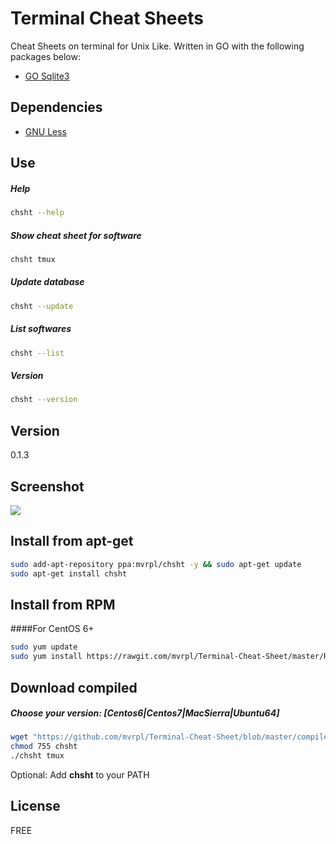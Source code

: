 # Terminal Cheat Sheets

Cheat Sheets on terminal for Unix Like. Written in GO with the following packages below:

  - [GO Sqlite3](https://github.com/mattn/go-sqlite3)

## Dependencies
  - [GNU Less](https://www.gnu.org/software/less/)

## Use
##### Help
```sh
chsht --help
```
##### Show cheat sheet for software
```sh
chsht tmux
```
##### Update database
```sh
chsht --update
```
##### List softwares
```sh
chsht --list
```
##### Version
```sh
chsht --version
```

## Version

0.1.3

## Screenshot

![](https://s11.postimg.org/h5j75navn/Captura_de_tela_2016_10_09_14_06_28.png)

## Install from apt-get
```sh
sudo add-apt-repository ppa:mvrpl/chsht -y && sudo apt-get update
sudo apt-get install chsht
```

## Install from RPM 
####For CentOS 6+
```sh
sudo yum update
sudo yum install https://rawgit.com/mvrpl/Terminal-Cheat-Sheet/master/RPMBUILD/RPMS/x86_64/chsht-0.1.3-1.x86_64.rpm
```

## Download compiled

##### Choose your version: [Centos6|Centos7|MacSierra|Ubuntu64]
```sh
wget "https://github.com/mvrpl/Terminal-Cheat-Sheet/blob/master/compiled/[Centos6|Centos7|MacSierra|Ubuntu64]/chsht?raw=true" -O chsht
chmod 755 chsht
./chsht tmux
```
Optional: Add **chsht** to your PATH

## License

FREE
